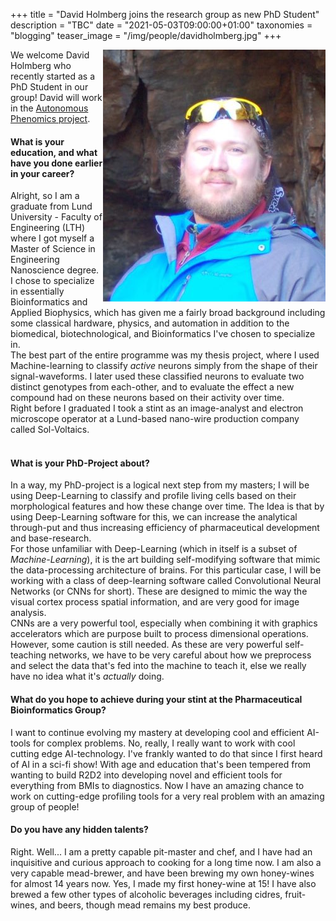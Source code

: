 +++
title = "David Holmberg joins the research group as new PhD Student"
description = "TBC"
date = "2021-05-03T09:00:00+01:00"
taxonomies = "blogging"
teaser_image = "/img/people/davidholmberg.jpg"
+++


<img style="float: right; width: 300" src="/img/people/davidholmberg.jpg">

We welcome David Holmberg who recently started as a PhD Student in our group! David will work in the [Autonomous Phenomics project](https://pharmb.io/project/autonomous-phenomics/).




#### What is your education, and what have you done earlier in your career?

Alright, so I am a graduate from Lund University - Faculty of Engineering (LTH) where I got myself a Master of Science in Engineering Nanoscience degree. I chose to specialize in essentially Bioinformatics and Applied Biophysics, which has given me a fairly broad background including some classical hardware, physics, and automation in addition to the biomedical, biotechnological, and Bioinformatics I've chosen to specialize in.  
The best part of the entire programme was my thesis project, where I used Machine-learning to classify *active* neurons simply from the shape of their signal-waveforms. I later used these classified neurons to evaluate two distinct genotypes from each-other, and to evaluate the effect a new compound had on these neurons based on their activity over time.  
Right before I graduated I took a stint as an image-analyst and electron microscope operator at a Lund-based nano-wire production company called Sol-Voltaics.  
<br>


#### What is your PhD-Project about?
In a way, my PhD-project is a logical next step from my masters; I will be using Deep-Learning to classify and profile living cells based on their morphological features and how these change over time. The Idea is that by using Deep-Learning software for this, we can increase the analytical through-put and thus increasing efficiency of pharmaceutical development and base-research.  
For those unfamiliar with Deep-Learning (which in itself is a subset of *Machine-Learning*), it is the art building self-modifying software that mimic the data-processing architecture of brains. For this particular case, I will be working with a class of deep-learning software called Convolutional Neural Networks (or CNNs for short). These are designed to mimic the way the visual cortex process spatial information, and are very good for image analysis.  
CNNs are a very powerful tool, especially when combining it with graphics accelerators which are purpose built to process dimensional operations. However, some caution is still needed. As these are very powerful self-teaching networks, we have to be very careful about how we preprocess and select the data that's fed into the machine to teach it, else we really have no idea what it's *actually* doing.  

#### What do you hope to achieve during your stint at the Pharmaceutical Bioinformatics Group?
I want to continue evolving my mastery at developing cool and efficient AI-tools for complex problems. No, really, I really want to work with cool cutting edge AI-technology. I've frankly wanted to do that since I first heard of AI in a sci-fi show! With age and education that's been tempered from wanting to build R2D2 into developing novel and efficient tools for everything from BMIs to diagnostics. Now I have an amazing chance to work on cutting-edge profiling tools for a very real problem with an amazing group of people!


#### Do you have any hidden talents?
Right. Well... I am a pretty capable pit-master and chef, and I have had an inquisitive and curious approach to cooking for a long time now. I am also a very capable mead-brewer, and have been brewing my own honey-wines for almost 14 years now. Yes, I made my first honey-wine at 15! I have also brewed a few other types of alcoholic beverages including cidres, fruit-wines, and beers, though mead remains my best produce.
